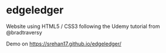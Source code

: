 # edgeledger

Website using HTML5 / CSS3 following the Udemy tutorial from @bradtraversy

Demo on https://srehan17.github.io/edgeledger/

